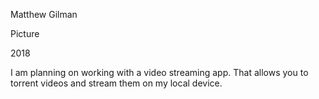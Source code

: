 Matthew Gilman

Picture

2018

I am planning on working with a video streaming app. That allows you to torrent videos and stream them on my local device.
